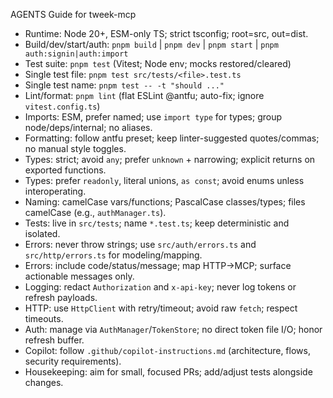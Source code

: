 AGENTS Guide for tweek-mcp
- Runtime: Node 20+, ESM-only TS; strict tsconfig; root=src, out=dist.
- Build/dev/start/auth: `pnpm build` | `pnpm dev` | `pnpm start` | `pnpm auth:signin|auth:import`
- Test suite: `pnpm test` (Vitest; Node env; mocks restored/cleared)
- Single test file: `pnpm test src/tests/<file>.test.ts`
- Single test name: `pnpm test -- -t "should ..."`
- Lint/format: `pnpm lint` (flat ESLint @antfu; auto-fix; ignore `vitest.config.ts`)
- Imports: ESM, prefer named; use `import type` for types; group node/deps/internal; no aliases.
- Formatting: follow antfu preset; keep linter-suggested quotes/commas; no manual style toggles.
- Types: strict; avoid `any`; prefer `unknown` + narrowing; explicit returns on exported functions.
- Types: prefer `readonly`, literal unions, `as const`; avoid enums unless interoperating.
- Naming: camelCase vars/functions; PascalCase classes/types; files camelCase (e.g., `authManager.ts`).
- Tests: live in `src/tests`; name `*.test.ts`; keep deterministic and isolated.
- Errors: never throw strings; use `src/auth/errors.ts` and `src/http/errors.ts` for modeling/mapping.
- Errors: include code/status/message; map HTTP→MCP; surface actionable messages only.
- Logging: redact `Authorization` and `x-api-key`; never log tokens or refresh payloads.
- HTTP: use `HttpClient` with retry/timeout; avoid raw `fetch`; respect timeouts.
- Auth: manage via `AuthManager`/`TokenStore`; no direct token file I/O; honor refresh buffer.
- Copilot: follow `.github/copilot-instructions.md` (architecture, flows, security requirements).
- Housekeeping: aim for small, focused PRs; add/adjust tests alongside changes.
